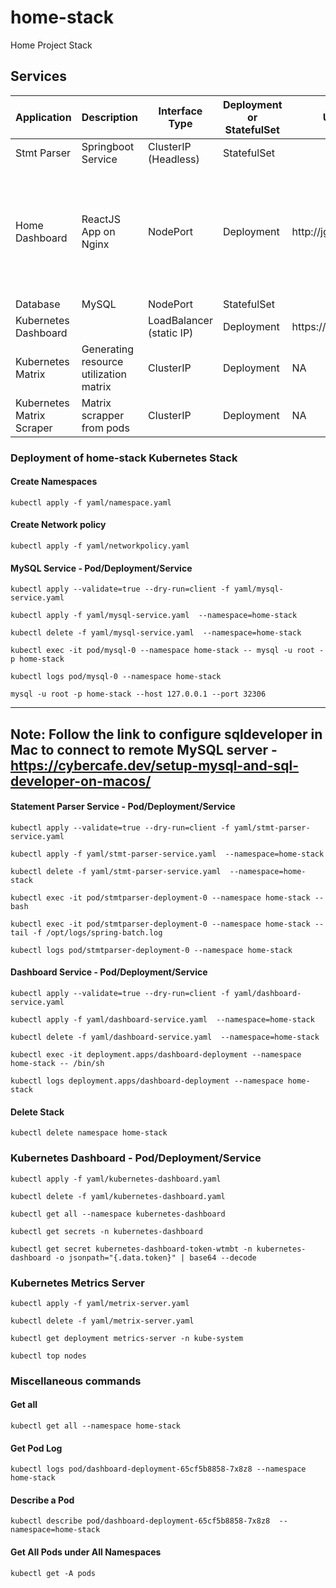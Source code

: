 # home-stack
Home Project Stack

## Services 

| Application | Description | Interface Type | Deployment or StatefulSet | URL | Comments |
| --- | --- | --- | --- | --- | --- |
| Stmt Parser | Springboot Service| ClusterIP (Headless) | StatefulSet | | NA |
| Home Dashboard | ReactJS App on Nginx| NodePort | Deployment | http://jgte:30080 | - For multinode deployment Interface has to be changed to ClusterIP and put behind Ingress |
| Database | MySQL | NodePort | StatefulSet | | |
| Kubernetes Dashboard |  | LoadBalancer (static IP) | Deployment | https://jgte/ | |
| Kubernetes Matrix | Generating resource utilization matrix | ClusterIP | Deployment | NA | |
| Kubernetes Matrix Scraper | Matrix scrapper from pods | ClusterIP | Deployment | NA | |

### Deployment of home-stack Kubernetes Stack
#### Create Namespaces
````
kubectl apply -f yaml/namespace.yaml
````
#### Create Network policy
````
kubectl apply -f yaml/networkpolicy.yaml
````
#### MySQL Service - Pod/Deployment/Service
````
kubectl apply --validate=true --dry-run=client -f yaml/mysql-service.yaml 
````
````
kubectl apply -f yaml/mysql-service.yaml  --namespace=home-stack
````
````
kubectl delete -f yaml/mysql-service.yaml  --namespace=home-stack
````
````
kubectl exec -it pod/mysql-0 --namespace home-stack -- mysql -u root -p home-stack
````
````
kubectl logs pod/mysql-0 --namespace home-stack
````
````
mysql -u root -p home-stack --host 127.0.0.1 --port 32306
````
---
**Note:**
Follow the link to configure sqldeveloper in Mac to connect to remote MySQL server - https://cybercafe.dev/setup-mysql-and-sql-developer-on-macos/
---
#### Statement Parser Service - Pod/Deployment/Service
````
kubectl apply --validate=true --dry-run=client -f yaml/stmt-parser-service.yaml 
````
````
kubectl apply -f yaml/stmt-parser-service.yaml  --namespace=home-stack
````
````
kubectl delete -f yaml/stmt-parser-service.yaml  --namespace=home-stack
````
````
kubectl exec -it pod/stmtparser-deployment-0 --namespace home-stack -- bash
````
````
kubectl exec -it pod/stmtparser-deployment-0 --namespace home-stack -- tail -f /opt/logs/spring-batch.log
````
````
kubectl logs pod/stmtparser-deployment-0 --namespace home-stack
````
#### Dashboard Service - Pod/Deployment/Service
````
kubectl apply --validate=true --dry-run=client -f yaml/dashboard-service.yaml 
````
````
kubectl apply -f yaml/dashboard-service.yaml  --namespace=home-stack
````
````
kubectl delete -f yaml/dashboard-service.yaml  --namespace=home-stack
````
````
kubectl exec -it deployment.apps/dashboard-deployment --namespace home-stack -- /bin/sh
````
````
kubectl logs deployment.apps/dashboard-deployment --namespace home-stack
````
#### Delete Stack
````
kubectl delete namespace home-stack 
````
### Kubernetes Dashboard - Pod/Deployment/Service
````
kubectl apply -f yaml/kubernetes-dashboard.yaml
````
````
kubectl delete -f yaml/kubernetes-dashboard.yaml
````
````
kubectl get all --namespace kubernetes-dashboard
````
````
kubectl get secrets -n kubernetes-dashboard
````
````
kubectl get secret kubernetes-dashboard-token-wtmbt -n kubernetes-dashboard -o jsonpath="{.data.token}" | base64 --decode
````
### Kubernetes Metrics Server
````
kubectl apply -f yaml/metrix-server.yaml
````
````
kubectl delete -f yaml/metrix-server.yaml
````
````
kubectl get deployment metrics-server -n kube-system
````
````
kubectl top nodes
````

### Miscellaneous commands
#### Get all 
````
kubectl get all --namespace home-stack
````
#### Get Pod Log
````
kubectl logs pod/dashboard-deployment-65cf5b8858-7x8z8 --namespace home-stack
````
#### Describe a Pod
````
kubectl describe pod/dashboard-deployment-65cf5b8858-7x8z8  --namespace=home-stack
````
#### Get All Pods under All Namespaces
````
kubectl get -A pods
````
